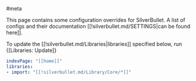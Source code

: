 #meta

This page contains some configuration overrides for SilverBullet. A list of configs and their documentation [[!silverbullet.md/SETTINGS|can be found here]].

To update the [[!silverbullet.md/Libraries|libraries]] specified below, run {[Libraries: Update]}

```yaml
indexPage: "[[home]]"
libraries:
- import: "[[!silverbullet.md/Library/Core/*]]"
```
